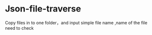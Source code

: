 # Json-file-traverse

Copy  files in to one folder，and input simple file name ,name of the file need to check
